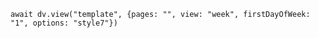 ```dataviewjs
await dv.view("template", {pages: "", view: "week", firstDayOfWeek: "1", options: "style7"})
```
